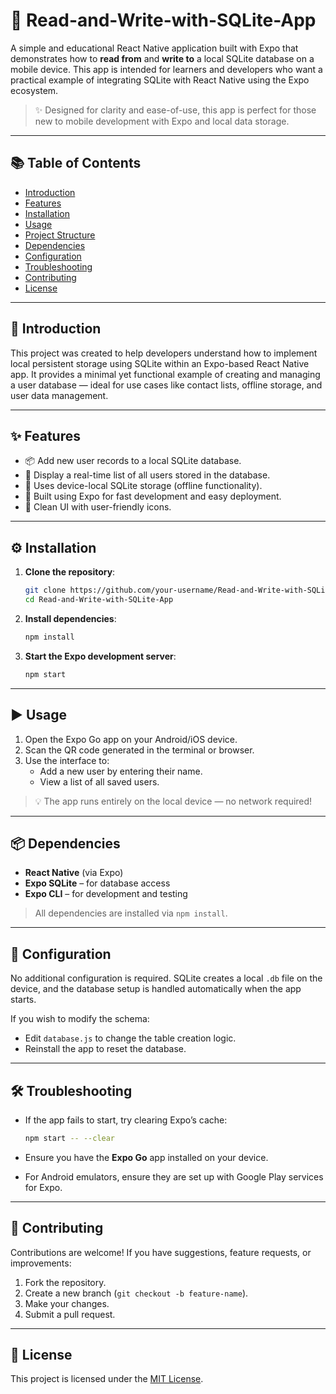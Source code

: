 # 📱 Read-and-Write-with-SQLite-App

A simple and educational React Native application built with Expo that demonstrates how to **read from** and **write to** a local SQLite database on a mobile device. This app is intended for learners and developers who want a practical example of integrating SQLite with React Native using the Expo ecosystem.

> ✨ Designed for clarity and ease-of-use, this app is perfect for those new to mobile development with Expo and local data storage.

---

## 📚 Table of Contents

- [Introduction](#-introduction)
- [Features](#-features)
- [Installation](#-installation)
- [Usage](#-usage)
- [Project Structure](#-project-structure)
- [Dependencies](#-dependencies)
- [Configuration](#-configuration)
- [Troubleshooting](#-troubleshooting)
- [Contributing](#-contributing)
- [License](#-license)

---

## 🧭 Introduction

This project was created to help developers understand how to implement local persistent storage using SQLite within an Expo-based React Native app. It provides a minimal yet functional example of creating and managing a user database — ideal for use cases like contact lists, offline storage, and user data management.

---

## ✨ Features

- 📦 Add new user records to a local SQLite database.
- 📄 Display a real-time list of all users stored in the database.
- 💾 Uses device-local SQLite storage (offline functionality).
- 🚀 Built using Expo for fast development and easy deployment.
- 🎨 Clean UI with user-friendly icons.

---

## ⚙️ Installation

1. **Clone the repository**:
   ```bash
   git clone https://github.com/your-username/Read-and-Write-with-SQLite-App.git
   cd Read-and-Write-with-SQLite-App
   ```

2. **Install dependencies**:
   ```bash
   npm install
   ```

3. **Start the Expo development server**:
   ```bash
   npm start
   ```

---

## ▶️ Usage

1. Open the Expo Go app on your Android/iOS device.
2. Scan the QR code generated in the terminal or browser.
3. Use the interface to:
   - Add a new user by entering their name.
   - View a list of all saved users.

> 💡 The app runs entirely on the local device — no network required!

---

## 📦 Dependencies

- **React Native** (via Expo)
- **Expo SQLite** – for database access
- **Expo CLI** – for development and testing

> All dependencies are installed via `npm install`.

---

## 🔧 Configuration

No additional configuration is required. SQLite creates a local `.db` file on the device, and the database setup is handled automatically when the app starts.

If you wish to modify the schema:
- Edit `database.js` to change the table creation logic.
- Reinstall the app to reset the database.

---

## 🛠️ Troubleshooting

- If the app fails to start, try clearing Expo’s cache:
  ```bash
  npm start -- --clear
  ```

- Ensure you have the **Expo Go** app installed on your device.
- For Android emulators, ensure they are set up with Google Play services for Expo.

---

## 🤝 Contributing

Contributions are welcome! If you have suggestions, feature requests, or improvements:
1. Fork the repository.
2. Create a new branch (`git checkout -b feature-name`).
3. Make your changes.
4. Submit a pull request.

---

## 📝 License

This project is licensed under the [MIT License](./LICENSE).